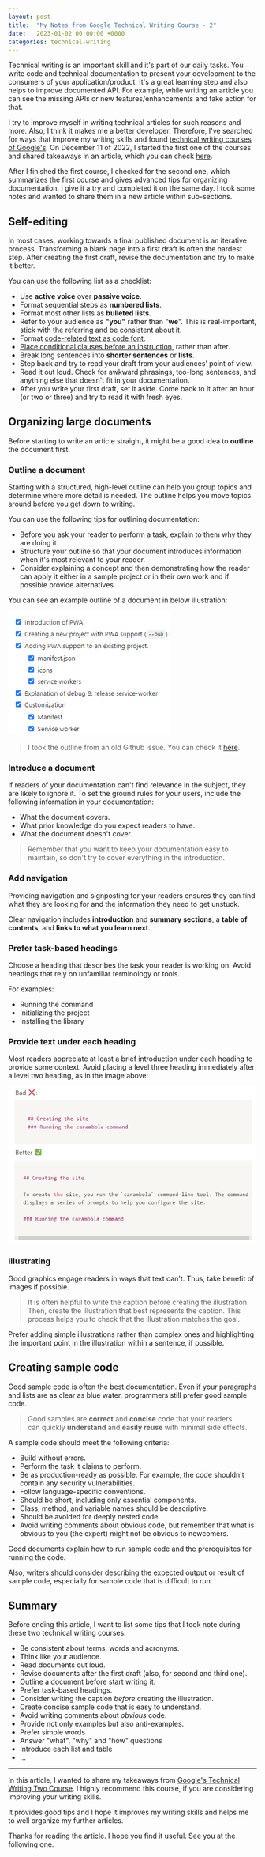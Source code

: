 ```yaml
---
layout: post
title:  "My Notes from Google Technical Writing Course - 2"
date:   2023-01-02 00:00:00 +0000
categories: technical-writing
---
```


Technical writing is an important skill and it's part of our daily tasks. You write code and technical documentation to present your development to the consumers of your application/product. It's a great learning step and also helps to improve documented API. For example, while writing an article you can see the missing APIs or new features/enhancements and take action for that.

I try to improve myself in writing technical articles for such reasons and more. Also, I think it makes me a better developer. Therefore, I've searched for ways that improve my writing skills and found [technical writing courses of Google's](https://developers.google.com/tech-writing/overview). On December 11 of 2022, I started the first one of the courses and shared takeaways in an article, which you can check [here](https://engincanv.github.io/technical-writing/2022/12/10/my-notes-from-google-technical-writing-course.html).

After I finished the first course, I checked for the second one, which summarizes the first course and gives advanced tips for organizing documentation. I give it a try and completed it on the same day. I took some notes and wanted to share them in a new article within sub-sections. 

## Self-editing

In most cases, working towards a final published document is an iterative process. Transforming a blank page into a first draft is often the hardest step. After creating the first draft, revise the documentation and try to make it better. 

You can use the following list as a checklist:

- Use **active voice** over **passive voice**.
- Format sequential steps as **numbered lists**.
- Format most other lists as **bulleted lists**.
- Refer to your audience as **"you"** rather than "**we**". This is real-important, stick with the referring and be consistent about it.
- Format [code-related text as code font](https://developers.google.com/style/code-in-text).
- [Place conditional clauses before an instruction](https://developers.google.com/style/clause-order), rather than after.
- Break long sentences into **shorter sentences** or **lists**.
- Step back and try to read your draft from your audiences’ point of view.
- Read it out loud. Check for awkward phrasings, too-long sentences, and anything else that doesn't fit in your documentation.
- After you write your first draft, set it aside. Come back to it after an hour (or two or three) and try to read it with fresh eyes.

## Organizing large documents

Before starting to write an article straight, it might be a good idea to **outline** the document first. 

### Outline a document

Starting with a structured, high-level outline can help you group topics and determine where more detail is needed. The outline helps you move topics around before you get down to writing.

You can use the following tips for outlining documentation:

- Before you ask your reader to perform a task, explain to them why they are doing it.
- Structure your outline so that your document introduces information when it's most relevant to your reader.
- Consider explaining a concept and then demonstrating how the reader can apply it either in a sample project or in their own work and if possible provide alternatives.

You can see an example outline of a document in below illustration:

![](/assets/images/tech-writing/outline.png)

> I took the outline from an old Github issue. You can check it [here](https://github.com/abpframework/abp/issues/12489).

### Introduce a document

If readers of your documentation can't find relevance in the subject, they are likely to ignore it. To set the ground rules for your users, include the following information in your documentation:

- What the document covers.
- What prior knowledge do you expect readers to have.
- What the document doesn't cover.

> Remember that you want to keep your documentation easy to maintain, so don't try to cover everything in the introduction.

### Add navigation

Providing navigation and signposting for your readers ensures they can find what they are looking for and the information they need to get unstuck. 

Clear navigation includes **introduction** and **summary sections**, a **table of contents**, and **links to what you learn next**.

### Prefer task-based headings

Choose a heading that describes the task your reader is working on. Avoid headings that rely on unfamiliar terminology or tools. 

For examples:

- Running the command
- Initializing the project
- Installing the library

### Provide text under each heading

Most readers appreciate at least a brief introduction under each heading to provide some context. Avoid placing a level three heading immediately after a level two heading, as in the image above:

![](/assets/images/tech-writing/headings.png)

### Illustrating

Good graphics engage readers in ways that text can't. Thus, take benefit of images if possible. 

> It is often helpful to write the caption before creating the illustration. Then, create the illustration that best represents the caption. This process helps you to check that the illustration matches the goal.

Prefer adding simple illustrations rather than complex ones and highlighting the important point in the illustration within a sentence, if possible.

## Creating sample code

Good sample code is often the best documentation. Even if your paragraphs and lists are as clear as blue water, programmers still prefer good sample code.

> Good samples are **correct** and **concise** code that your readers can quickly **understand** and **easily reuse** with minimal side effects.

A sample code should meet the following criteria:

- Build without errors.
- Perform the task it claims to perform.
- Be as production-ready as possible. For example, the code shouldn't contain any security vulnerabilities.
- Follow language-specific conventions.
- Should be short, including only essential components.
- Class, method, and variable names should be descriptive.
- Should be avoided for deeply nested code.
- Avoid writing comments about obvious code, but remember that what is obvious to you (the expert) might not be obvious to newcomers.

Good documents explain how to run sample code and the prerequisites for running the code. 

Also, writers should consider describing the expected output or result of sample code, especially for sample code that is difficult to run.

## Summary

Before ending this article, I want to list some tips that I took note during these two technical writing courses:

- Be consistent about terms, words and acronyms.
- Think like your audience.
- Read documents out loud.
- Revise documents after the first draft (also, for second and third one).
- Outline a document before start writing it.
- Prefer task-based headings.
- Consider writing the caption *before* creating the illustration.
- Create concise sample code that is easy to understand.
- Avoid writing comments about *obvious* code.
- Provide not only examples but also anti-examples.
- Prefer simple words
- Answer "what", "why" and "how" questions
- Introduce each list and table
- ...

---

In this article, I wanted to share my takeaways from [Google's Technical Writing Two Course](https://developers.google.com/tech-writing/two). I highly recommend this course, if you are considering improving your writing skills. 

It provides good tips and I hope it improves my writing skills and helps me to well organize my further articles.

Thanks for reading the article. I hope you find it useful. See you at the following one.